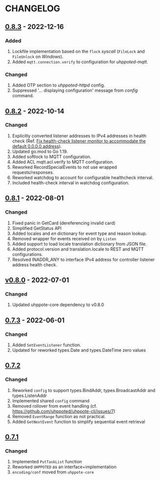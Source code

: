 # CHANGELOG

## [0.8.3](https://github.com/uhppoted/uhppoted-lib/releases/tag/v0.8.3) - 2022-12-16

### Added
1. Lockfile implementation based on the `flock` _syscall_ (`FileLock` and `FileUnlock` on _Windows_).
2. Added `mqtt.connection.verify` to configuration for _uhppoted-mqtt_.

### Changed
1. Added OTP section to _uhppoted-httpd_ config.
2. Suppressed '... displaying configuration' message from _config_ command.


## [0.8.2](https://github.com/uhppoted/uhppoted-lib/releases/tag/v0.8.1) - 2022-10-14

### Changed
1. Explicitly converted listener addresses to IPv4 addresses in health check (Ref. [Fix health-check listener monitor to accommodate the default 0.0.0.0 address](https://github.com/uhppoted/uhppoted-lib/issues/2#issuecomment-1204253581)).
2. Updated go.mod to Go 1.19.
3. Added softlock to MQTT configuration.
4. Added ACL mqtt.acl.verify to MQTT configuration.
5. Reworked RecordSpecialEvents to not use wrapped requests/responses.
6. Reworked watchdog to account for configurable healthcheck interval.
7. Included health-check interval in watchdog configuration. 

## [0.8.1](https://github.com/uhppoted/uhppoted-lib/releases/tag/v0.8.1) - 2022-08-01

### Changed
1. Fixed panic in GetCard (dereferencing invalid card)
2. Simplified GetStatus API
3. Added locales and _en_ dictionary for event type and reason lookup.
4. Removed wrapper for events received on by `Listen`
5. Added support to load locale translation dictionary from JSON file.
6. Added protocol.version and translation.locale to REST and MQTT configurations.
7. Resolved INADDR_ANY to interface IPv4 address for controller listener address health check.

## [v0.8.0](https://github.com/uhppoted/uhppoted-lib/releases/tag/v0.8.0) - 2022-07-01

### Changed
1. Updated uhppote-core dependency to v0.8.0

## [0.7.3](https://github.com/uhppoted/uhppoted-lib/releases/tag/v0.7.3) - 2022-06-01

### Changed
1. Added `SetEventListener` function.
2. Updated for reworked types.Date and types.DateTime zero values

## [0.7.2](https://github.com/uhppoted/uhppoted-lib/releases/tag/v0.7.2)

### Changed
1. Reworked `config` to support types.BindAddr, types.BroadcastAddr and types.ListenAddr
2. Implemented shared `config` command
3. Removed rollover from event handling (cf. https://github.com/uhppoted/uhppote-cli/issues/7)
4. Removed `EventRange` function as not practical.
5. Added `GetNextEvent` function to simplify sequential event retrieval

## [0.7.1](https://github.com/uhppoted/uhppoted-lib/releases/tag/v0.7.1)

### Changed
1. Implemented `PutTaskList` function
2. Reworked `UHPPOTED` as an interface+implementation
3. `encoding/conf` moved from `uhppote-core`

